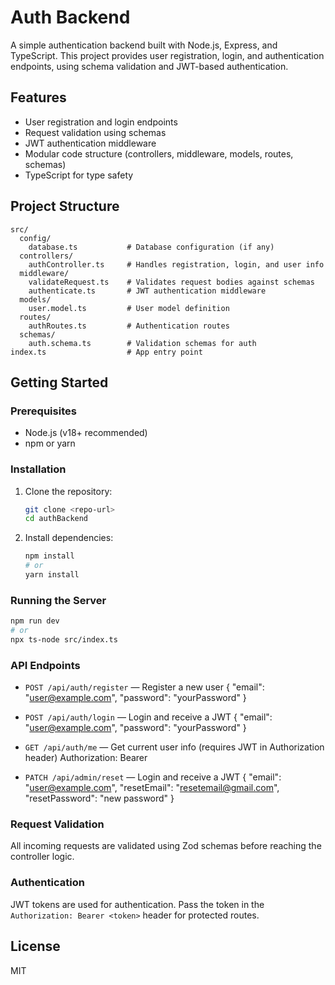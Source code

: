 # Auth Backend

A simple authentication backend built with Node.js, Express, and TypeScript. This project provides user registration, login, and authentication endpoints, using schema validation and JWT-based authentication.

## Features

- User registration and login endpoints
- Request validation using schemas
- JWT authentication middleware
- Modular code structure (controllers, middleware, models, routes, schemas)
- TypeScript for type safety

## Project Structure

```
src/
  config/
    database.ts           # Database configuration (if any)
  controllers/
    authController.ts     # Handles registration, login, and user info
  middleware/
    validateRequest.ts    # Validates request bodies against schemas
    authenticate.ts       # JWT authentication middleware
  models/
    user.model.ts         # User model definition
  routes/
    authRoutes.ts         # Authentication routes
  schemas/
    auth.schema.ts        # Validation schemas for auth
index.ts                  # App entry point
```

## Getting Started

### Prerequisites

- Node.js (v18+ recommended)
- npm or yarn

### Installation

1. Clone the repository:
   ```sh
   git clone <repo-url>
   cd authBackend
   ```
2. Install dependencies:
   ```sh
   npm install
   # or
   yarn install
   ```

### Running the Server

```sh
npm run dev
# or
npx ts-node src/index.ts
```

### API Endpoints

- `POST /api/auth/register` — Register a new user
  {
  "email": "user@example.com",
  "password": "yourPassword"
  }

- `POST /api/auth/login` — Login and receive a JWT
  {
  "email": "user@example.com",
  "password": "yourPassword"
  }
- `GET /api/auth/me` — Get current user info (requires JWT in Authorization header)
  Authorization: Bearer <JWT token>
- `PATCH /api/admin/reset` — Login and receive a JWT
  {
  "email": "user@example.com",
  "resetEmail": "resetemail@gmail.com",
  "resetPassword": "new password"
  }

### Request Validation

All incoming requests are validated using Zod schemas before reaching the controller logic.

### Authentication

JWT tokens are used for authentication. Pass the token in the `Authorization: Bearer <token>` header for protected routes.

## License

MIT
